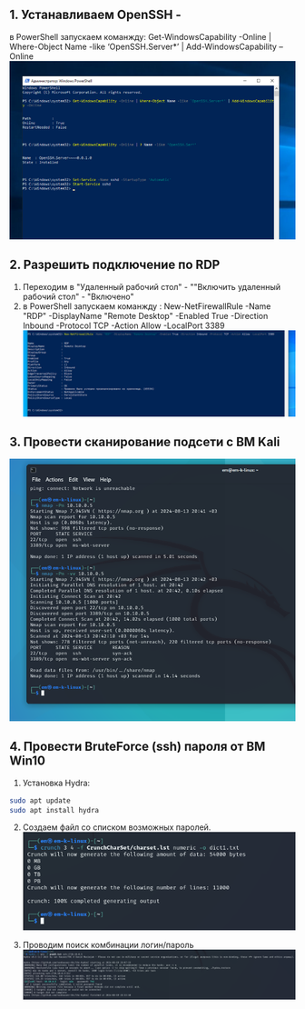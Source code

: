

## 1. Устанавливаем OpenSSH - 
в PowerShell запускаем команжду:  Get-WindowsCapability -Online | Where-Object Name -like ‘OpenSSH.Server*’ | Add-WindowsCapability –Online
![Image](/Task3/img/ssh_win.png)

## 2. Разрешить подключение по RDP
1. Переходим в "Удаленный рабочий стол" - ""Включить удаленный рабочий стол" - "Включено"
2. в PowerShell запускаем команжду : New-NetFirewallRule -Name "RDP" -DisplayName "Remote Desktop" -Enabled True -Direction Inbound -Protocol TCP -Action Allow -LocalPort 3389
![Image](/Task3/img/rdp.png)

## 3. Провести сканирование подсети с ВМ Kali
![Image](/Task3/img/nmap.png)

## 4. Провести BruteForce (ssh) пароля от ВМ Win10

1. Установка Hydra: 
```bash
sudo apt update
sudo apt install hydra
```

2. Создаем файл со списком возможных паролей.
![Image](/Task3/img/pswd.png)

3. Проводим поиск комбинации логин/пароль 
![Image](/Task3/img/hydra.png)